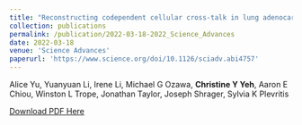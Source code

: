 ```yaml
---
title: "Reconstructing codependent cellular cross-talk in lung adenocarcinoma using REMI"
collection: publications
permalink: /publication/2022-03-18-2022_Science_Advances
date: 2022-03-18
venue: 'Science Advances'
paperurl: 'https://www.science.org/doi/10.1126/sciadv.abi4757'
---
```

Alice Yu, Yuanyuan Li, Irene Li, Michael G Ozawa, **Christine Y Yeh**, Aaron E Chiou, Winston L Trope, Jonathan Taylor, Joseph Shrager, Sylvia K Plevritis

[Download PDF Here](http://christineyyeh.github.io/files/2022_Science_Advances.pdf)
